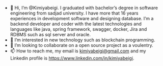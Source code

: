 - 👋 Hi, I’m @Kimiyabeigi. I graduated with bachelor’s degree in software engineering from sadjad university. 
I have more that 16 years experiences in development software and designing database.
I’m a backend developer and coder with the latest technologies and languages like java, spring framework, swagger, docker, Jira and RDBMS such as sql server and oracle.
- 👀 I’m interested in new technology such as blockchain programming.
- 💞️ I’m looking to collaborate on a open source project as a voulentry.
- 📫 How to reach me, my email is kimiyabeigi@gmail.com and my Linkedin profile is https://www.linkedin.com/in/kimiyabeigi.

<!---
Kimiyabeigi/Kimiyabeigi is a ✨ special ✨ repository because its `README.md` (this file) appears on your GitHub profile.
You can click the Preview link to take a look at your changes.
--->
